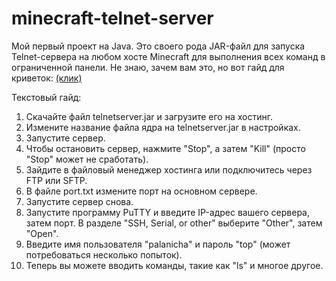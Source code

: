 # minecraft-telnet-server
Мой первый проект на Java. Это своего рода JAR-файл для запуска Telnet-сервера на любом хосте Minecraft для выполнения всех команд в ограниченной панели. Не знаю, зачем вам это, но вот гайд для криветок: [(клик)](https://youtu.be/Jy3WUDyi-_A)

Текстовый гайд:
1. Скачайте файл telnetserver.jar и загрузите его на хостинг.
2. Измените название файла ядра на telnetserver.jar в настройках.
3. Запустите сервер.
4. Чтобы остановить сервер, нажмите "Stop", а затем "Kill" (просто "Stop" может не сработать).
5. Зайдите в файловый менеджер хостинга или подключитесь через FTP или SFTP.
6. В файле port.txt измените порт на основном сервере.
7. Запустите сервер снова.
8. Запустите программу PuTTY и введите IP-адрес вашего сервера, затем порт. В разделе "SSH, Serial, or other" выберите "Other", затем "Open".
9. Введите имя пользователя "palanicha" и пароль "top" (может потребоваться несколько попыток).
10. Теперь вы можете вводить команды, такие как "ls" и многое другое.
